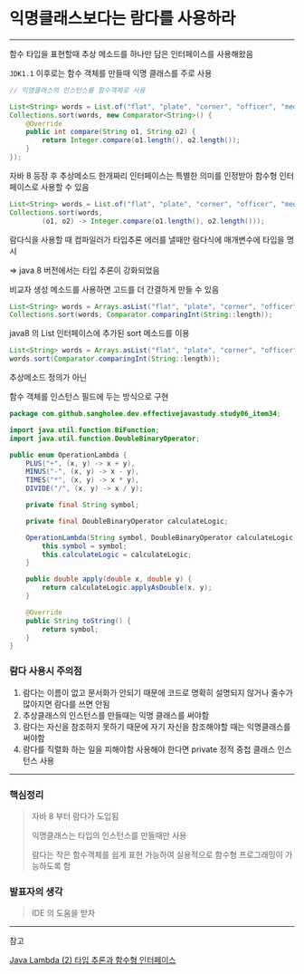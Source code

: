 # 익명클래스보다는 람다를 사용하라

---

함수 타입을 표현할때 추상 메소드를 하나만 담은 인터페이스를 사용해왔음

`JDK1.1` 이후로는 함수 객체를 만들때 익명 클래스를 주로 사용

```java
// 익명클래스의 인스턴스를 함수객체로 사용

List<String> words = List.of("flat", "plate", "corner", "officer", "medicine");
Collections.sort(words, new Comparator<String>() {
    @Override
    public int compare(String o1, String o2) {
        return Integer.compare(o1.length(), o2.length());
    }
});
```

자바 8 등장 후 추상메소드 한개짜리 인터페이스는 특별한 의미를 인정받아 함수형 인터페이스로 사용할 수 있음

```java
List<String> words = List.of("flat", "plate", "corner", "officer", "medicine");
Collections.sort(words,
        (o1, o2) -> Integer.compare(o1.length(), o2.length()));
```

람다식을 사용할 때 컴파일러가 타입추론 에러를 낼때만 람다식에 매개변수에 타입을 명시

=> java 8 버전에서는 타입 추론이 강화되었음

비교자 생성 메소드를 사용하면 고드를 더 간결하게 만들 수 있음

```java
List<String> words = Arrays.asList("flat", "plate", "corner", "officer", "medicine");
Collections.sort(words, Comparator.comparingInt(String::length));
```

java8 의 List 인터페이스에 추가된 sort 메소드를 이용
```java
List<String> words = Arrays.asList("flat", "plate", "corner", "officer", "medicine");
words.sort(Comparator.comparingInt(String::length));
```

추상메소드 정의가 아닌 

함수 객체를 인스턴스 필드에 두는 방식으로 구현

```java
package com.github.sangholee.dev.effectivejavastudy.study06_item34;

import java.util.function.BiFunction;
import java.util.function.DoubleBinaryOperator;

public enum OperationLambda {
    PLUS("+", (x, y) -> x + y),
    MINUS("-", (x, y) -> x - y),
    TIMES("*", (x, y) -> x * y),
    DIVIDE("/", (x, y) -> x / y);

    private final String symbol;

    private final DoubleBinaryOperator calculateLogic;

    OperationLambda(String symbol, DoubleBinaryOperator calculateLogic) {
        this.symbol = symbol;
        this.calculateLogic = calculateLogic;
    }

    public double apply(double x, double y) {
        return calculateLogic.applyAsDouble(x, y);
    }

    @Override
    public String toString() {
        return symbol;
    }
}
```

### 람다 사용시 주의점

1. 람다는 이름이 없고 문서화가 안되기 때문에 코드로 명확히 설명되지 않거나 줄수가 많아지면 람다를 쓰면 안됨 
2. 추상클래스의 인스턴스를 만들때는 익명 클래스를 써야함 
3. 람다는 자신을 참조하지 못하기 때문에 자기 자신을 참조해야할 때는 익명클래스를 써야함
4. 람다를 직렬화 하는 일을 피해야함 사용해야 한다면 private 정적 중첩 클래스 인스턴스 사용

---

### 핵심정리

> 자바 8 부터 람다가 도입됨
> 
> 익명클래스는 타입의 인스턴스를 만들때만 사용
> 
> 람다는 작은 함수객체를 쉽게 표현 가능하여 실용적으로 함수형 프로그래밍이 가능하도록 함

### 발표자의 생각
> IDE 의 도움을 받자

---

참고

[Java Lambda (2) 타입 추론과 함수형 인터페이스](https://futurecreator.github.io/2018/07/20/java-lambda-type-inference-functional-interface/)
